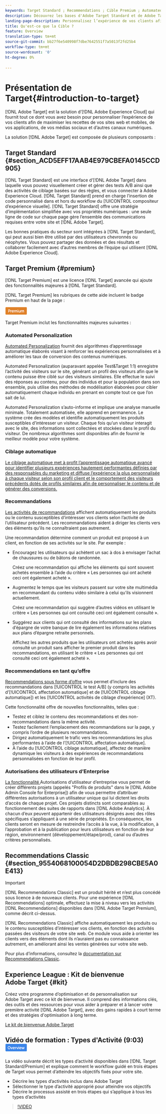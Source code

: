 ```yaml
---
keywords: Target Standard ; Recommendations ; Cible Premium ; Automated Personalization ; cible automatique ; cible automatique ; autorisations ; ce qui est adobe cible ;
description: Découvrez les bases d'Adobe Target Standard et de Adobe Target Premium. Cible Premium inclut des fonctionnalités avancées non disponibles dans le produit standard.
landing-page-description: Personnalisez l’expérience de vos clients afin de maximiser les recettes de vos sites web et mobiles, de vos applications, de vos médias sociaux et de vos autres canaux numériques.
title: Qu'est-ce que la Cible ?
feature: Overview
translation-type: tm+mt
source-git-commit: bb27f6e540998f7dbe7642551f7a5013f2fd25b4
workflow-type: tm+mt
source-wordcount: '0'
ht-degree: 0%

---
```



# Présentation de Target{#introduction-to-target}

[!DNL Adobe Target] est la solution d’[!DNL Adobe Experience Cloud] qui fournit tout ce dont vous avez besoin pour personnaliser l’expérience de vos clients afin de maximiser les recettes de vos sites web et mobiles, de vos applications, de vos médias sociaux et d’autres canaux numériques.

La solution [!DNL Adobe Target] est composée de plusieurs composants :

## Target Standard {#section_ACD5EFF17AAB4E979CBEFA0145CCD905}

[!DNL Target Standard] est une interface d’[!DNL Adobe Target] dans laquelle vous pouvez visuellement créer et gérer des tests A/B ainsi que des activités de ciblage basées sur des règles, et vous connecter à Adobe Experience Cloud. [!DNL Target Standard] prend en charge l’insertion de code personnalisé dans et hors du workflow du [!UICONTROL compositeur d’expérience visuelle]. [!DNL Target Standard] offre une stratégie d’implémentation simplifiée avec vos propriétés numériques : une seule ligne de code sur chaque page gère l’ensemble des communications requises entre votre site et [!DNL Adobe Target].

Les bonnes pratiques du secteur sont intégrées à [!DNL Target Standard], qui peut aussi bien être utilisé par des utilisateurs chevronnés ou néophytes. Vous pouvez partager des données et des résultats et collaborer facilement avec d’autres membres de l’équipe qui utilisent [!DNL Adobe Experience Cloud].

## Target Premium {#premium}

[!DNL Target Premium] est une licence [!DNL Target] avancée qui ajoute des fonctionnalités majeures à [!DNL Target Standard].

[!DNL Target Premium] les rubriques de cette aide incluent le badge Premium en haut de la page :

![Badge Premium](/help/assets/premium.png)

Target Premium inclut les fonctionnalités majeures suivantes :

### Automated Personalization

[Automated Personalization](/help/c-activities/t-automated-personalization/automated-personalization.md#task_8AAF837796D74CF893CA2F88BA1491C9) fournit des algorithmes d’apprentissage automatique élaborés visant à renforcer les expériences personnalisées et à améliorer les taux de conversion des contenus numériques.

Automated Personalization (auparavant appelée Test&amp;Target 1:1) enregistre l’activité des visiteurs sur le site, générant un profil des visiteurs afin que le contenu puisse être ciblé sur des visiteurs similaires. Elle effectue le suivi des réponses au contenu, pour des individus et pour la population dans son ensemble, puis utilise des méthodes de modélisation élaborées pour cibler automatiquement chaque individu en prenant en compte tout ce que l’on sait de lui.

Automated Personalization s’auto-informe et implique une analyse manuelle minimale. Totalement automatisée, elle apprend en permanence. Le système crée des modèles et identifie automatiquement les produits susceptibles d’intéresser un visiteur. Chaque fois qu’un visiteur interagit avec le site, des informations sont collectées et stockées dans le profil du visiteur. De nombreux algorithmes sont disponibles afin de fournir le meilleur modèle pour votre système.

### Ciblage automatique

[Le ciblage automatique met à profit l’apprentissage automatique avancé pour identifier plusieurs expériences hautement performantes définies par des responsables du marketing et diffuse l’expérience la plus personnalisée à chaque visiteur selon son profil client et le comportement des visiteurs précédents dotés de profils similaires afin de personnaliser le contenu et de générer des conversions.](/help/c-activities/auto-target/auto-target-to-optimize.md)

### Recommandations

[Les activités de recommandations](/help/c-recommendations/recommendations.md#concept_7556C8A4543942F2A77B13A29339C0C0) affichent automatiquement les produits ou le contenu susceptibles d’intéresser vos clients selon l’activité de l’utilisateur précédent. Les recommandations aident à diriger les clients vers des éléments qu’ils ne connaîtraient pas autrement.

Une recommandation détermine comment un produit est proposé à un client, en fonction de ses activités sur le site. Par exemple :

* Encouragez les utilisateurs qui achètent un sac à dos à envisager l’achat de chaussures ou de bâtons de randonnée.

   Créez une recommandation qui affiche les éléments qui sont souvent achetés ensemble à l’aide du critère « Les personnes qui ont acheté ceci ont également acheté ».

* Augmentez le temps que les visiteurs passent sur votre site multimédia en recommandant du contenu vidéo similaire à celui qu’ils visionnent actuellement.

   Créez une recommandation qui suggère d’autres vidéos en utilisant le critère « Les personnes qui ont consulté ceci ont également consulté ».

* Suggérez aux clients qui ont consulté des informations sur les plans d’épargne de votre banque de lire également les informations relatives aux plans d’épargne retraite personnels.

   Affichez les autres produits que les utilisateurs ont achetés après avoir consulté un produit sans afficher le premier produit dans les recommandations, en utilisant le critère « Les personnes qui ont consulté ceci ont également acheté ».

### Recommendations en tant qu’offre

[Recommendations sous forme d’offre](/help/c-recommendations/recommendations-as-an-offer.md) vous permet d’inclure des recommandations dans [!UICONTROL le test A/B] (y compris les activités d’[!UICONTROL affectation automatique] et de [!UICONTROL ciblage automatique]) et les [!UICONTROL activités de ciblage d’expérience] (XT).

Cette fonctionnalité offre de nouvelles fonctionnalités, telles que :

* Testez et ciblez le contenu des recommandations et des non-recommandations dans la même activité.
* Testez facilement l’emplacement des recommandations sur la page, y compris l’ordre de plusieurs recommandations.
* Dirigez automatiquement le trafic vers les recommandations les plus performantes à l’aide de l’[!UICONTROL affectation automatique].
* À l’aide du [!UICONTROL ciblage automatique], affectez de manière dynamique les visiteurs à des expériences de recommandations personnalisées en fonction de leur profil.

### Autorisations des utilisateurs d’Enterprise

[La fonctionnalité ](/help/administrating-target/c-user-management/property-channel/property-channel.md#concept_E396B16FA2024ADBA27BC056138F9838) Autorisations d’utilisateur d’entreprise vous permet de créer différents projets (appelés &quot;Profils de produits&quot; dans le  [!DNL Adobe Admin Console for Enterprise]) afin de vous permettre d’attribuer différentes autorisations à un utilisateur unique qui lui dictent les droits d’accès de chaque projet. Ces projets distincts sont comparables au fonctionnement des suites de rapports dans [!DNL Adobe Analytics]. À chacun d’eux peuvent appartenir des utilisateurs désignés avec des rôles spécifiques s’appliquant à une série de propriétés. En conséquence, les clients seront en mesure de restreindre l’accès à la vue, à la modification, à l’approbation et à la publication pour leurs utilisateurs en fonction de leur région, environnement (développement/étape/prod), canal ou d’autres critères personnalisés.

## Recommendations Classic {#section_9554068100054D2DBDB298CBE5A0E413}

>[!IMPORTANT]
>
>[!DNL Recommendations Classic] est un produit hérité et n’est plus concédé sous licence à de nouveaux clients. Pour une expérience [!DNL Recommendations] optimale, effectuez la mise à niveau vers les activités [!DNL Recommendations] disponibles dans [!DNL Adobe Target Premium], comme décrit ci-dessus.

[!DNL Recommendations Classic] affiche automatiquement les produits ou le contenu susceptibles d’intéresser vos clients, en fonction des activités passées des visiteurs de votre site web. Ce module vous aide à orienter les clients vers des éléments dont ils n’auraient pas eu connaissance autrement, en améliorant ainsi les ventes générées sur votre site web.

Pour plus d’informations, consultez la [documentation sur Recommendations Classic](/help/assets/adobe-recommendations-classic.pdf).

## Experience League : Kit de bienvenue Adobe Target {#kit}

Créez votre programme d’optimisation et de personnalisation sur Adobe Target avec ce kit de bienvenue. Il comprend des informations clés, des outils et des ressources pour vous aider à préparer et à lancer votre première activité [!DNL Adobe Target], avec des gains rapides à court terme et des stratégies d&#39;optimisation à long terme.

[Le kit de bienvenue Adobe Target](https://expleague.azureedge.net/pdf/Adobe-Target-Welcome-Kit.pdf)

## Vidéo de formation : Types d&#39;Activité (9:03) ![badge Aperçu](/help/assets/overview.png)

La vidéo suivante décrit les types d’activité disponibles dans [!DNL Target Standard/Premium] et explique comment le workflow guidé en trois étapes de Target vous permet d’atteindre les objectifs fixés pour votre site.

* Décrire les types d’activités inclus dans Adobe Target
* Sélectionner le type d’activité approprié pour atteindre vos objectifs
* Décrire le processus assisté en trois étapes qui s’applique à tous les types d’activités

>[!VIDEO](https://video.tv.adobe.com/v/17386)
